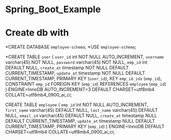 # Spring_Boot_Example
# Create db with 

*CREATE DATABASE `employee-schema`;
*USE `employee-schema`;

*CREATE TABLE `user` (
  `user_id` int NOT NULL AUTO_INCREMENT,
  `username` varchar(45) NOT NULL,
  `password` varchar(45) NOT NULL,
  `emp_id` int DEFAULT NULL,
  `create_at` timestamp NOT NULL DEFAULT CURRENT_TIMESTAMP,
  `update_at` timestamp NOT NULL DEFAULT CURRENT_TIMESTAMP,
  PRIMARY KEY (`user_id`),
  KEY `emp_id_idx` (`emp_id`),
  CONSTRAINT `emp_id` FOREIGN KEY (`emp_id`) REFERENCES `employee` (`emp_id`)
) ENGINE=InnoDB AUTO_INCREMENT=3 DEFAULT CHARSET=utf8mb4 COLLATE=utf8mb4_0900_ai_ci;

CREATE TABLE `employee` (
  `emp_id` int NOT NULL AUTO_INCREMENT,
  `first_name` varchar(45) DEFAULT NULL,
  `last_name` varchar(45) DEFAULT NULL,
  `email_id` varchar(45) DEFAULT NULL,
  `create_at` timestamp NULL DEFAULT CURRENT_TIMESTAMP,
  `update_at` timestamp NULL DEFAULT CURRENT_TIMESTAMP,
  PRIMARY KEY (`emp_id`)
) ENGINE=InnoDB DEFAULT CHARSET=utf8mb4 COLLATE=utf8mb4_0900_ai_ci;
